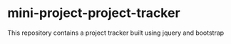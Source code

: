 # mini-project-project-tracker
This repository contains a project tracker built using jquery and bootstrap

